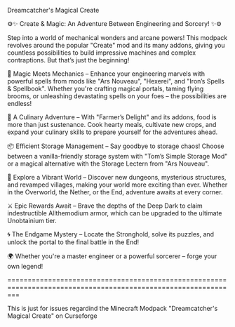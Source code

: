 Dreamcatcher's Magical Create


⚙️✨ Create & Magic: An Adventure Between Engineering and Sorcery! ✨⚙️

Step into a world of mechanical wonders and arcane powers! This modpack revolves around the popular "Create" mod and its many addons, giving you countless possibilities to build impressive machines and complex contraptions. But that’s just the beginning!

🧙 Magic Meets Mechanics – Enhance your engineering marvels with powerful spells from mods like "Ars Nouveau", "Hexerei", and "Iron’s Spells & Spellbook". Whether you're crafting magical portals, taming flying brooms, or unleashing devastating spells on your foes – the possibilities are endless!

🥖 A Culinary Adventure – With "Farmer’s Delight" and its addons, food is more than just sustenance. Cook hearty meals, cultivate new crops, and expand your culinary skills to prepare yourself for the adventures ahead.

📦 Efficient Storage Management – Say goodbye to storage chaos! Choose between a vanilla-friendly storage system with "Tom’s Simple Storage Mod" or a magical alternative with the Storage Lectern from "Ars Nouveau".

🏰 Explore a Vibrant World – Discover new dungeons, mysterious structures, and revamped villages, making your world more exciting than ever. Whether in the Overworld, the Nether, or the End, adventure awaits at every corner.

⚔️ Epic Rewards Await – Brave the depths of the Deep Dark to claim indestructible Allthemodium armor, which can be upgraded to the ultimate Unobtainium tier.

🌀 The Endgame Mystery – Locate the Stronghold, solve its puzzles, and unlock the portal to the final battle in the End!

🌍 Whether you're a master engineer or a powerful sorcerer – forge your own legend!

===============================================================================================================


This is just for issues regardind the Minecraft Modpack "Dreamcatcher's Magical Create" on Curseforge

